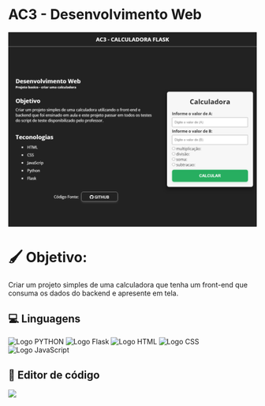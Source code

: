 # AC3 - Desenvolvimento Web

<div align="center">
  <img src="templates/assets/img/img01.png">
</div>

# 🖌️ Objetivo:
Criar um projeto simples de uma calculadora que tenha um front-end que consuma os dados do backend e apresente em tela.


## 💻 Linguagens
<p align="left">
    <img src="https://img.shields.io/badge/Python-3776AB?style=for-the-badge&logo=python&logoColor=white" height="25" alt="Logo PYTHON"/>
    <img src="https://img.shields.io/badge/flask-%23000.svg?style=for-the-badge&logo=flask&logoColor=white" height="25" alt="Logo Flask"/>
    <img src="https://img.shields.io/badge/HTML5-E34F26?style=for-the-badge&logo=html5&logoColor=white" height="25" alt="Logo HTML" />
    <img src="https://img.shields.io/badge/CSS3-1572B6?style=for-the-badge&logo=css3&logoColor=white" height="25" alt="Logo CSS"/>
    <img src="https://img.shields.io/badge/JavaScript-323330?style=for-the-badge&logo=javascript&logoColor=F7DF1E" height="25" alt="Logo JavaScript"/>
</p>

## 📃 Editor de código
<p align="left">
  <img src="http://img.shields.io/badge/-VS%20Code-007ACC?style=flat&style=plastic&logo=visual-studio-code&logoColor=ffffff" height="25"/>
</p>

